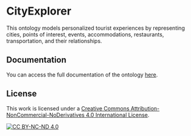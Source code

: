 # CityExplorer
This ontology models personalized tourist experiences by representing cities, points of interest, events, accommodations, restaurants, transportation, and their relationships.

## Documentation

You can access the full documentation of the ontology [here](https://abolanceuoc.github.io/CityExplorer/docs/index-en.html).

## License

This work is licensed under a [Creative Commons Attribution-NonCommercial-NoDerivatives 4.0 International License](http://creativecommons.org/licenses/by-nc-nd/4.0/).

[![CC BY-NC-ND 4.0][cc-by-nc-nd-shield]][cc-by-nc-nd]

[cc-by-nc-nd]: http://creativecommons.org/licenses/by-nc-nd/4.0/
[cc-by-nc-nd-shield]: https://img.shields.io/badge/License-CC%20BY--NC--ND%204.0-lightgrey.svg

